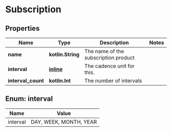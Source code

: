 
# Subscription

## Properties
Name | Type | Description | Notes
------------ | ------------- | ------------- | -------------
**name** | **kotlin.String** | The name of the subscription product | 
**interval** | [**inline**](#IntervalEnum) | The cadence unit for this. | 
**interval_count** | **kotlin.Int** | The number of intervals | 


<a name="IntervalEnum"></a>
## Enum: interval
Name | Value
---- | -----
interval | DAY, WEEK, MONTH, YEAR



